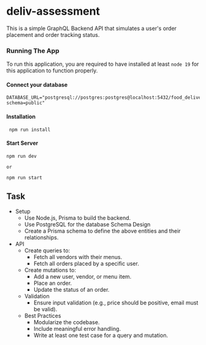 # deliv-assessment

This is a simple GraphQL Backend API that simulates a user's order placement and order tracking status.

### Running The App
To run this application, you are required to have installed at least `node 19` for this application to function properly.


#### Connect your database
```
DATABASE_URL="postgresql://postgres:postgres@localhost:5432/food_delivery?schema=public"
```

#### Installation
 ```
  npm run install
 ```

#### Start Server
```
npm run dev

or

npm run start
```


## Task
- Setup
    -   Use Node.js, Prisma to build the backend.
    - Use PostgreSQL for the database Schema Design
    - Create a Prisma schema to define the above entities and their relationships.
- API
    - Create queries to:
        -   Fetch all vendors with their menus.
        -   Fetch all orders placed by a specific user.
    - Create mutations to:
        -  Add a new user, vendor, or menu item.
        -  Place an order.
        -  Update the status of an order.
   - Validation
      -    Ensure input validation (e.g., price should be positive, email must be valid).
  - Best Practices
    -   Modularize the codebase.
    -   Include meaningful error handling.
    - Write at least one test case for a query and mutation.
